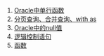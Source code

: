 1. [Oracle中单行函数][01]
2. [分页查询、合并查询、with as][02]
3. [Oracle中的null值][03]
4. [逻辑控制语句][04]
5. [函数][05]


[01]: https://fgq233.github.io/md/oracle/01
[02]: https://fgq233.github.io/md/oracle/02
[03]: https://fgq233.github.io/md/oracle/03
[04]: https://fgq233.github.io/md/oracle/04
[05]: https://fgq233.github.io/md/oracle/function
[06]: https://fgq233.github.io/md/oracle/06
[07]: https://fgq233.github.io/md/oracle/07
[08]: https://fgq233.github.io/md/oracle/08
[09]: https://fgq233.github.io/md/oracle/09
[10]: https://fgq233.github.io/md/oracle/10
